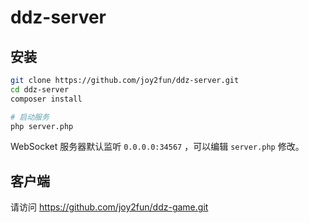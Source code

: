 # ddz-server

## 安装
```sh
git clone https://github.com/joy2fun/ddz-server.git
cd ddz-server
composer install

# 启动服务
php server.php
```

WebSocket 服务器默认监听 `0.0.0.0:34567` ，可以编辑 `server.php` 修改。

## 客户端

请访问 https://github.com/joy2fun/ddz-game.git
